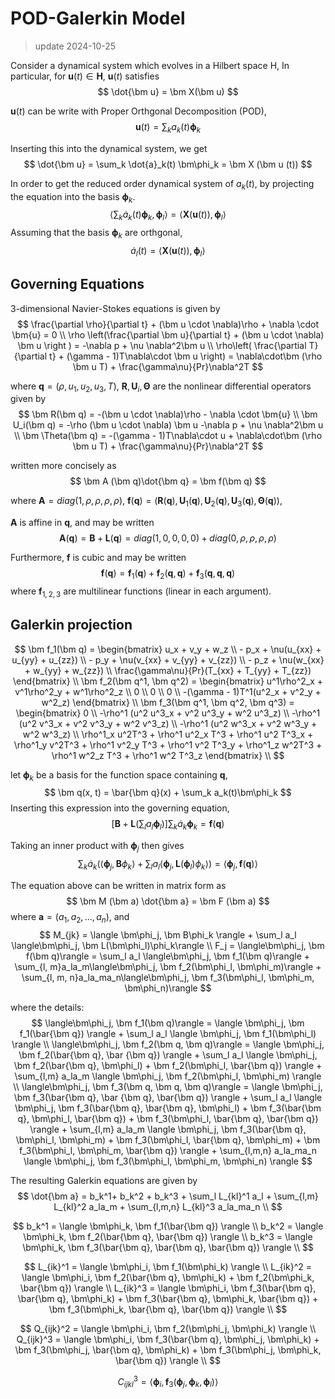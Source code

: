 # POD-Galerkin Model

> update 2024-10-25

Consider a dynamical system which evolves in a Hilbert space H, In particular, for $\bm u(t)\in \bm H$, $\bm u(t)$ satisfies
$$
    \dot{\bm u} = \bm X(\bm u)
$$

$\bm u(t)$ can be write with Proper Orthgonal Decomposition (POD),
$$
    \bm u(t) = \sum_k a_k(t) \bm\phi_k
$$

Inserting this into the dynamical system, we get
$$
    \dot{\bm u} = \sum_k \dot{a}_k(t) \bm\phi_k = \bm X (\bm u (t))
$$

In order to get the reduced order dynamical system of $a_k(t)$, by projecting the equation into the basis $\bm \phi_k$.
$$
    \langle\sum_k \dot{a}_k(t) \bm\phi_k, \bm\phi_l\rangle = \langle\bm X (\bm u (t)), \bm\phi_l\rangle
$$
Assuming that the basis $\bm \phi_k$ are orthgonal, 
$$
    \dot{a}_l(t) = \langle\bm X (\bm u (t)), \bm\phi_l\rangle
$$

## Governing Equations
3-dimensional Navier-Stokes equations is given by
$$
    \frac{\partial \rho}{\partial t} + (\bm u \cdot \nabla)\rho + \nabla \cdot \bm{u} = 0 \\
    \rho \left(\frac{\partial \bm u}{\partial t} + (\bm u \cdot \nabla) \bm u \right ) = -\nabla p + \nu \nabla^2\bm u \\
    \rho\left( \frac{\partial T}{\partial t} + (\gamma - 1)T\nabla\cdot \bm u \right) = \nabla\cdot\bm (\rho \bm u T) + \frac{\gamma\nu}{Pr}\nabla^2T
$$

where $\bm q = (\rho, u_1, u_2, u_3, T)$, $\bm R, \bm U_i, \bm \Theta$ are the nonlinear differential operators given by
$$
    \bm R(\bm q) = -(\bm u \cdot \nabla)\rho - \nabla \cdot \bm{u} \\
    \bm U_i(\bm q) = -\rho (\bm u \cdot \nabla) \bm u -\nabla p + \nu \nabla^2\bm u \\
    \bm \Theta(\bm q) = -(\gamma - 1)T\nabla\cdot u + \nabla\cdot\bm (\rho \bm u T) + \frac{\gamma\nu}{Pr}\nabla^2T
$$

written more concisely as 
$$
    \bm A (\bm q)\dot{\bm q} = \bm f(\bm q)
$$

where $\bm A = diag(1, \rho, \rho, \rho, \rho)$, $\bm f (\bm q) = (\bm R(\bm q), \bm U_1(\bm q), \bm U_2(\bm q), \bm U_3(\bm q), \bm \Theta(\bm q))$, 

$\bm A$ is affine in $\bm q$, and may be written 
$$
    \bm A (\bm q) = \bm B + \bm L (\bm q) = diag(1, 0, 0, 0, 0) + diag(0, \rho, \rho, \rho, \rho)
$$

Furthermore, $\bm f$ is cubic and may be written
$$
    \bm f(\bm q) = \bm f_1(\bm q) + \bm f_2(\bm q, \bm q) + \bm f_3(\bm q, \bm q, \bm q) 
$$
where $\bm f_{1,2,3}$ are multilinear functions (linear in each argument).

## Galerkin projection

$$
    \bm f_1(\bm q) = 
    \begin{bmatrix}
        u_x + v_y + w_z \\
        - p_x + \nu(u_{xx} + u_{yy} + u_{zz}) \\
        - p_y + \nu(v_{xx} + v_{yy} + v_{zz}) \\
        - p_z + \nu(w_{xx} + w_{yy} + w_{zz}) \\
        \frac{\gamma\nu}{Pr}(T_{xx} + T_{yy} + T_{zz})
    \end{bmatrix} \\ 
    \bm f_2(\bm q^1, \bm q^2) = 
    \begin{bmatrix}
        u^1\rho^2_x + v^1\rho^2_y + w^1\rho^2_z \\
        0 \\
        0 \\
        0 \\
        -(\gamma - 1)T^1(u^2_x + v^2_y + w^2_z)
    \end{bmatrix} \\
    \bm f_3(\bm q^1, \bm q^2, \bm q^3) = 
    \begin{bmatrix}
        0 \\
        -\rho^1 (u^2 u^3_x + v^2 u^3_y + w^2 u^3_z) \\
        -\rho^1 (u^2 v^3_x + v^2 v^3_y + w^2 v^3_z) \\
        -\rho^1 (u^2 w^3_x + v^2 w^3_y + w^2 w^3_z) \\
        \rho^1_x u^2T^3 + \rho^1 u^2_x T^3 + \rho^1 u^2 T^3_x + \rho^1_y v^2T^3 + \rho^1 v^2_y T^3 + \rho^1 v^2 T^3_y + \rho^1_z w^2T^3 + \rho^1 w^2_z T^3 + \rho^1 w^2 T^3_z
    \end{bmatrix} \\
$$

let $\bm \phi_k$ be a basis for the function space containing $\bm q$, 
$$
    \bm q(x, t) = \bar{\bm q}(x) + \sum_k a_k(t)\bm\phi_k
$$
Inserting this expression into the governing equation,
$$
    \left[\bm B + \bm L\left( \sum_l a_l\bm\phi_l\right)\right] \sum_k\dot{a}_k\bm\phi_k = \bm f (\bm q)
$$

Taking an inner product with $\bm\phi_j$ then gives
$$
    \sum_k \dot{a}_k\left( \langle\bm\phi_j, \bm B\phi_k\rangle + \sum_l a_l \langle\bm\phi_j, \bm L(\bm\phi_l)\phi_k\rangle \right) = \langle\bm\phi_j, \bm f(\bm q)\rangle
$$

The equation above can be written in matrix form as
$$
    \bm M (\bm a) \dot{\bm a} = \bm F (\bm a)
$$
where $\bm a = (a_1, a_2, ..., a_n)$, and
$$
    M_{jk} = \langle \bm\phi_j, \bm B\phi_k \rangle + \sum_l a_l \langle\bm\phi_j, \bm L(\bm\phi_l)\phi_k\rangle \\
    F_j = \langle\bm\phi_j, \bm f(\bm q)\rangle = \sum_l a_l \langle\bm\phi_j, \bm f_1(\bm q)\rangle + \sum_{l, m}a_la_m\langle\bm\phi_j, \bm f_2(\bm\phi_l, \bm\phi_m)\rangle + \sum_{l, m, n}a_la_ma_n\langle\bm\phi_j, \bm f_3(\bm\phi_l, \bm\phi_m, \bm\phi_n)\rangle
$$

where the details:
$$
    \langle\bm\phi_j, \bm f_1(\bm q)\rangle = \langle \bm\phi_j, \bm f_1(\bar{\bm q}) \rangle + \sum_l a_l \langle \bm\phi_j, \bm f_1(\bm\phi_l) \rangle \\
    \langle\bm\phi_j, \bm f_2(\bm q, \bm q)\rangle = \langle \bm\phi_j, \bm f_2(\bar{\bm q}, \bar {\bm q}) \rangle + \sum_l a_l \langle \bm\phi_j, \bm f_2(\bar{\bm q}, \bm\phi_l) + \bm f_2(\bm\phi_l, \bar{\bm q}) \rangle + \sum_{l,m} a_la_m \langle \bm\phi_j, \bm f_2(\bm\phi_l, \bm\phi_m) \rangle \\
    \langle\bm\phi_j, \bm f_3(\bm q, \bm q, \bm q)\rangle = \langle \bm\phi_j, \bm f_3(\bar{\bm q}, \bar {\bm q}, \bar{\bm q}) \rangle + \sum_l a_l \langle \bm\phi_j, \bm f_3(\bar{\bm q}, \bar{\bm q}, \bm\phi_l) + \bm f_3(\bar{\bm q}, \bm\phi_l, \bar{\bm q}) + \bm f_3(\bm\phi_l, \bar{\bm q}, \bar{\bm q}) \rangle + \sum_{l,m} a_la_m \langle \bm\phi_j, \bm f_3(\bar{\bm q}, \bm\phi_l, \bm\phi_m) + \bm f_3(\bm\phi_l, \bar{\bm q}, \bm\phi_m) + \bm f_3(\bm\phi_l, \bm\phi_m, \bar{\bm q}) \rangle + \sum_{l,m,n} a_la_ma_n \langle \bm\phi_j, \bm f_3(\bm\phi_l, \bm\phi_m, \bm\phi_n) \rangle
$$

The resulting Galerkin equations are given by
$$
    \dot{\bm a} = b_k^1+ b_k^2 + b_k^3 + \sum_l L_{kl}^1 a_l + \sum_{l,m} L_{kl}^2 a_la_m + \sum_{l,m,n} L_{kl}^3 a_la_ma_n \\
$$

$$
    b_k^1 = \langle \bm\phi_k, \bm f_1(\bar{\bm q}) \rangle \\
    b_k^2 = \langle \bm\phi_k, \bm f_2(\bar{\bm q}, \bar{\bm q}) \rangle \\
    b_k^3 = \langle \bm\phi_k, \bm f_3(\bar{\bm q}, \bar{\bm q}, \bar{\bm q}) \rangle \\
$$

$$
    L_{ik}^1 = \langle \bm\phi_i, \bm f_1(\bm\phi_k) \rangle \\
    L_{ik}^2 = \langle \bm\phi_i, \bm f_2(\bar{\bm q}, \bm\phi_k) + \bm f_2(\bm\phi_k, \bar{\bm q}) \rangle \\
    L_{ik}^3 = \langle \bm\phi_i, \bm f_3(\bar{\bm q}, \bar{\bm q}, \bm\phi_k) + \bm f_3(\bar{\bm q}, \bm\phi_k, \bar{\bm q}) + \bm f_3(\bm\phi_k, \bar{\bm q}, \bar{\bm q}) \rangle \\
$$

$$
    Q_{ijk}^2 = \langle \bm\phi_i, \bm f_2(\bm\phi_j, \bm\phi_k) \rangle \\
    Q_{ijk}^3 = \langle \bm\phi_i, \bm f_3(\bar{\bm q}, \bm\phi_j, \bm\phi_k) + \bm f_3(\bm\phi_j, \bar{\bm q}, \bm\phi_k) + \bm f_3(\bm\phi_j, \bm\phi_k, \bar{\bm q}) \rangle \\
$$

$$
    C_{ijkl}^3 = \langle \bm\phi_i, \bm f_3(\bm\phi_j, \bm\phi_k, \bm\phi_l) \rangle
$$
